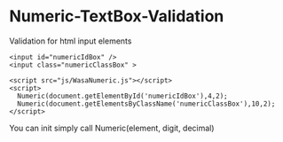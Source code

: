 # Numeric-TextBox-Validation
Validation for html input elements

```
<input id="numericIdBox" />
<input class="numericClassBox" >

<script src="js/WasaNumeric.js"></script>
<script>
  Numeric(document.getElementById('numericIdBox'),4,2);
  Numeric(document.getElementsByClassName('numericClassBox'),10,2);
</script>

```
You can init simply call Numeric(element, digit, decimal)

